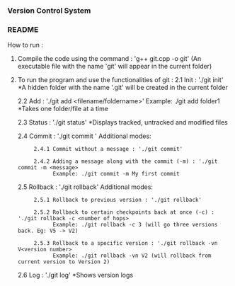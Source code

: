 ### Version Control System ###
### README ###

How to run : 

1. Compile the code using the command : 'g++ git.cpp -o git'
   (An executable file with the name 'git' will appear in the current folder)

2. To run the program and use the functionalities of git : 
	2.1 Init : './git init' 
		*A hidden folder with the name '.git' will be created in the current folder
	
	2.2 Add : './git add <filename/foldername>'
		Example: ./git add folder1
		*Takes one folder/file at a time
	
	2.3 Status : './git status'
		*Displays tracked, untracked and modified files
	
	2.4 Commit : './git commit <mode> <message>'
		Additional modes:
			
			2.4.1 Commit without a message : './git commit'
			
			2.4.2 Adding a message along with the commit (-m) : './git commit -m <message>
			      Example: ./git commit -m My first commit
	
	2.5 Rollback : './git rollback'
		Additional modes:
			
			2.5.1 Rollback to previous version : './git rollback'
			
			2.5.2 Rollback to certain checkpoints back at once (-c) : './git rollback -c <number of hops>
			      Example: ./git rollback -c 3 (will go three versions back. Eg: V5 -> V2)
			
			2.5.3 Rollback to a specific version : './git rollback -vn V<version number>
			      Example: ./git rollback -vn V2 (will rollback from current version to Version 2)
			
	2.6 Log : './git log'
		*Shows version logs
	       
	
